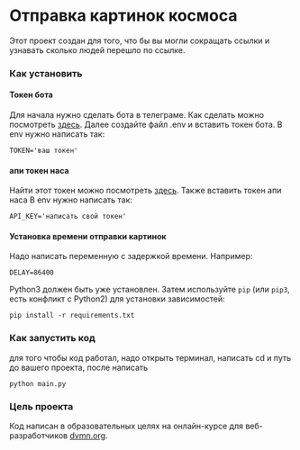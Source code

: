 # Отправка картинок космоса

Этот проект создан для того, что бы вы могли сокращать ссылки и узнавать сколько людей 
перешло по ссылке. 

### Как установить

#### Токен бота
Для начала нужно сделать бота в телеграме. Как сделать можно посмотреть [здесь](https://way23.ru/регистрация-бота-в-telegram.html). 
Далее создайте файл .env и вставить токен бота. 
В env нужно написать так:
```
TOKEN='ваш токен'
```

#### апи токен наса
Найти этот токен можно посмотреть [здесь](https://api.nasa.gov/). Также вставить токен апи наса
В env нужно написать так:
```
API_KEY='написать свой токен'
```

#### Установка времени отправки картинок
Надо написать переменную с задержкой времени.
Например:
```
DELAY=86400
```

Python3 должен быть уже установлен. 
Затем используйте `pip` (или `pip3`, есть конфликт с Python2) для установки зависимостей:
```
pip install -r requirements.txt
```

### Как запустить код

для того чтобы код работал, надо открыть терминал, написать cd и путь до вашего проекта, после написать

```
python main.py
```

### Цель проекта

Код написан в образовательных целях на онлайн-курсе для веб-разработчиков [dvmn.org](https://dvmn.org/).
